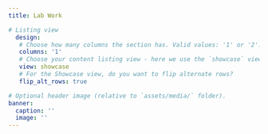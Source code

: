 ```yaml
---
title: Lab Work

# Listing view
  design:
   # Choose how many columns the section has. Valid values: '1' or '2'.
   columns: '1'
   # Choose your content listing view - here we use the `showcase` view
   view: showcase
   # For the Showcase view, do you want to flip alternate rows?
   flip_alt_rows: true

# Optional header image (relative to `assets/media/` folder).
banner:
  caption: ''
  image: ''
---
```

